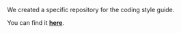 We created a specific repository for the coding style guide.

You can find it [**here**](https://github.com/infinum/swift-style-guide).

